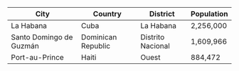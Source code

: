 | City | Country | District | Population |
| --- | --- | --- | --- |
| La Habana | Cuba | La Habana | 2,256,000 |
| Santo Domingo de Guzmán | Dominican Republic | Distrito Nacional | 1,609,966 |
| Port-au-Prince | Haiti | Ouest | 884,472 |
